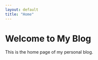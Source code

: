 ```yaml
---
layout: default
title: "Home"
---
```


# Welcome to My Blog

This is the home page of my personal blog.
